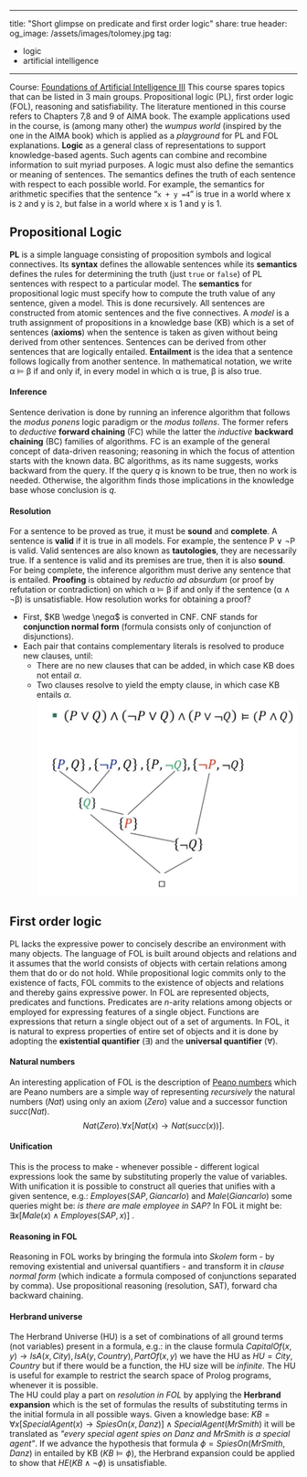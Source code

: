 
---
title: "Short glimpse on predicate and first order logic"
share: true
header:
  og_image: /assets/images/tolomey.jpg
tag:
  - logic
  - artificial intelligence 
---
Course: [Foundations of Artificial Intelligence III](https://learn.ki-campus.org/courses/foundationsofai-III-dfki2021)
This course spares topics that can be listed in 3 main groups. Propositional logic (PL), first order logic (FOL), reasoning and satisfiability. The literature mentioned in this course refers to Chapters 7,8 and 9 of AIMA book. The example applications used in the course, is (among many other) the _wumpus world_ (inspired by the one in the AIMA book) which is applied as a _playground_ for PL and FOL explanations. **Logic** as a general class of representations to support knowledge-based agents. Such agents can combine and recombine information to suit myriad purposes. A logic must also define the semantics or meaning of sentences. The semantics defines the truth of each sentence with respect to each possible world. For example, the semantics for arithmetic specifies that the sentence “`x + y =4`” is true in a world where x is `2` and y is `2`, but false in a world where x is 1 and y is 1. 
## Propositional Logic
**PL** is a simple language consisting of proposition symbols and logical connectives. Its **syntax** defines the allowable sentences while its **semantics** defines the rules for determining the truth (just `true` or `false`) of PL sentences with respect to a particular model. The **semantics** for propositional logic must specify how to compute the truth value of any sentence, given a model. This is done recursively. All sentences are constructed from atomic sentences and the five connectives.
A *model* is a truth assignment of propositions in a knowledge base (KB) which is a set of sentences (**axioms**) when the sentence is taken as given without being derived from other sentences. Sentences can be derived from other sentences that are logically entailed. **Entailment** is the idea that a sentence follows logically from another sentence. In mathematical notation, we write α $\vDash$ β if and only if, in every model in which α is true, β is also true.   
#### Inference
Sentence derivation is done by running an inference algorithm that follows the _modus ponens_ logic paradigm or the _modus tollens_. The former refers to _deductive_ **forward chaining** (FC) while the latter the _inductive_ **backward chaining** (BC) families of algorithms. FC is an example of the general concept of data-driven reasoning; reasoning in which the focus of attention starts with the known data. BC algorithms, as its name suggests, works backward from the query. If the query $q$ is known to be true, then no work is needed. Otherwise, the algorithm finds those implications in the knowledge base whose conclusion is $q$.
#### Resolution
For a sentence to be proved as true, it must be **sound** and **complete**. A sentence is **valid** if it is true in all models. For example, the sentence P ∨ $\neg$P is valid. Valid sentences are also known as **tautologies**, they are necessarily true. If a sentence is valid and its premises are true, then it is also **sound**. For being complete, the inference algorithm must derive any sentence that is entailed. **Proofing** is obtained by *reductio ad absurdum* (or proof by refutation or contradiction) on which α $\vDash$ β if and only if the sentence (α ∧ $\neg$β) is unsatisfiable. How resolution works for obtaining a proof?
- First, $KB \wedge \negα$ is converted in CNF. CNF stands for **conjunction normal form** (formula consists only of conjunction of disjunctions). 
- Each pair that contains complementary literals is resolved to produce new clauses, until:
	- There are no new clauses that can be added, in which case KB does not entail $α$.
	- Two clauses resolve to yield the empty clause, in which case KB entails $α$.
![example of resolution](/assets/images/resolution.png)

## First order logic
PL lacks the expressive power to concisely describe an environment with many objects.
The language of FOL is built around objects and relations and it assumes that the world consists of objects with certain relations among them that do or do not hold. While propositional logic commits only to the existence of facts, FOL commits to the existence of objects and relations and thereby gains expressive power. In FOL are represented objects, predicates and functions. Predicates are $n$-arity relations among objects or employed for expressing features of a single object. Functions are expressions that return a single object out of a set of arguments. 
In FOL, it is natural to express properties of entire set of objects and it is done by adopting the **existential quantifier** ($\exists$) and the **universal quantifier** ($\forall$).
#### Natural numbers
An interesting application of FOL is the description of [Peano numbers](https://en.wikipedia.org/wiki/Peano_axioms) which are Peano numbers are a simple way of representing _recursively_ the natural numbers ($Nat$) using only an axiom ($Zero$) value and a successor function $succ(Nat)$. 
$$
Nat(Zero).
\forall x [Nat(x) \rightarrow Nat(succ(x))].
$$
#### Unification
This is the process to make - whenever possible - different logical expressions look the same by substituting properly the value of variables. With unification it is possible to construct all queries that unifies with a given sentence, e.g.: $Employes(SAP, Giancarlo)$ and $Male(Giancarlo)$ some queries might be: _is there are male employee in SAP?_ In FOL it might be: $\exists x [Male(x) \wedge Employes(SAP,x)]$ .
#### Reasoning in FOL
Reasoning in FOL works by bringing the formula into _Skolem_ form - by removing existential and universal quantifiers - and transform it in _clause normal form_ (which indicate a formula composed of conjunctions separated by comma). Use  propositional reasoning (resolution, SAT), forward cha backward chaining.
#### Herbrand universe
The Herbrand Universe (HU) is a set of combinations of all ground terms (not variables) present in a formula, e.g.: in the clause formula $CapitalOf(x,y) \rightarrow IsA(x,City), IsA(y,Country), PartOf(x,y)$ we have the HU as $HU = {City,Country}$ but if there would be a function, the HU size will be _infinite_. The HU is useful for example to restrict the search space of Prolog programs, whenever it is possible.  
The HU could play a part on *resolution in FOL* by applying the **Herbrand expansion** which is the set of formulas the results of substituting terms in the initial formula in all possible ways. Given a knowledge base: $KB = \forall x [SpecialAgent(x) \rightarrow  SpiesOn(x, Danz)] \wedge SpecialAgent(MrSmith)$ 
it will be translated as  _"every special agent spies on Danz and MrSmith is a special agent"_.
If we advance the hypothesis that formula $\phi=SpiesOn(MrSmith, Danz)$ in entailed by KB ($KB \vDash \phi$), the Herbrand expansion could be applied to show that $HE(KB \wedge \neg\phi)$ is unsatisfiable. 
